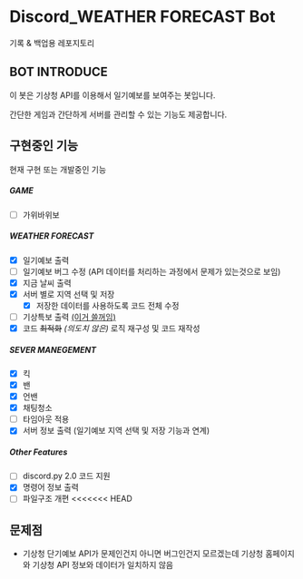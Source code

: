 # Discord_WEATHER FORECAST Bot

기록 & 백업용 레포지토리

## BOT INTRODUCE

이 봇은 기상청 API를 이용해서 일기예보를 보여주는 봇입니다.

간단한 게임과 간단하게 서버를 관리할 수 있는 기능도 제공합니다.

## 구현중인 기능

현재 구현 또는 개발중인 기능

##### GAME

* [ ] 가위바위보

##### WEATHER FORECAST

* [X] 일기예보 출력
* [ ] 일기예보 버그 수정 (API 데이터를 처리하는 과정에서 문제가 있는것으로 보임)
* [X] 지금 날씨 출력
* [X] 서버 별로 지역 선택 및 저장
  * [X] 저장한 데이터를 사용하도록 코드 전체 수정
* [ ] 기상특보 출력 [(이거 쓸꺼임)](https://github.com/mushroomsando/special-weather-report)
* [X] 코드 ~~최적화~~ *(의도치 않은)* 로직 재구성 및 코드 재작성

##### SEVER MANEGEMENT

* [X] 킥
* [X] 밴
* [X] 언밴
* [X] 채팅청소
* [ ] 타임아웃 적용
* [X] 서버 정보 출력 (일기예보 지역 선택 및 저장 기능과 연계)

##### Other Features

* [ ] discord.py 2.0 코드 지원
* [X] 명령어 정보 출력
* [ ] 파일구조 개편
<<<<<<< HEAD

## 문제점

* 기상청 단기예보 API가 문제인건지 아니면 버그인건지 모르겠는데 기상청 홈페이지와 기상청 API 정보와 데이터가 일치하지 않음